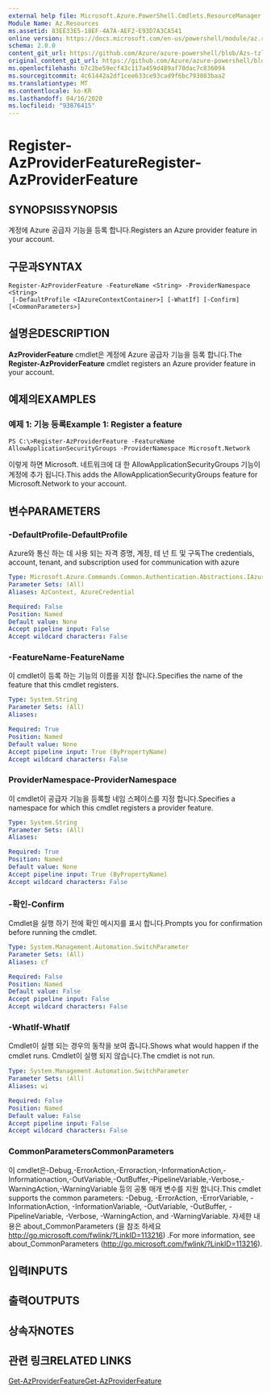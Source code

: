 ```yaml
---
external help file: Microsoft.Azure.PowerShell.Cmdlets.ResourceManager.dll-Help.xml
Module Name: Az.Resources
ms.assetid: 83EE33E5-18EF-4A7A-AEF2-E93D7A3CA541
online version: https://docs.microsoft.com/en-us/powershell/module/az.resources/register-Azproviderfeature
schema: 2.0.0
content_git_url: https://github.com/Azure/azure-powershell/blob/Azs-tzl/src/Resources/Resources/help/Register-AzProviderFeature.md
original_content_git_url: https://github.com/Azure/azure-powershell/blob/Azs-tzl/src/Resources/Resources/help/Register-AzProviderFeature.md
ms.openlocfilehash: b7c2be59ecf43c117a459d489af70dac7c836094
ms.sourcegitcommit: 4c61442a2df1cee633ce93cad9f6bc793803baa2
ms.translationtype: MT
ms.contentlocale: ko-KR
ms.lasthandoff: 04/16/2020
ms.locfileid: "93876415"
---
```

# <span data-ttu-id="20417-101">Register-AzProviderFeature</span><span class="sxs-lookup"><span data-stu-id="20417-101">Register-AzProviderFeature</span></span>

## <span data-ttu-id="20417-102">SYNOPSIS</span><span class="sxs-lookup"><span data-stu-id="20417-102">SYNOPSIS</span></span>
<span data-ttu-id="20417-103">계정에 Azure 공급자 기능을 등록 합니다.</span><span class="sxs-lookup"><span data-stu-id="20417-103">Registers an Azure provider feature in your account.</span></span>

## <span data-ttu-id="20417-104">구문과</span><span class="sxs-lookup"><span data-stu-id="20417-104">SYNTAX</span></span>

```
Register-AzProviderFeature -FeatureName <String> -ProviderNamespace <String>
 [-DefaultProfile <IAzureContextContainer>] [-WhatIf] [-Confirm] [<CommonParameters>]
```

## <span data-ttu-id="20417-105">설명은</span><span class="sxs-lookup"><span data-stu-id="20417-105">DESCRIPTION</span></span>
<span data-ttu-id="20417-106">**AzProviderFeature** cmdlet은 계정에 Azure 공급자 기능을 등록 합니다.</span><span class="sxs-lookup"><span data-stu-id="20417-106">The **Register-AzProviderFeature** cmdlet registers an Azure provider feature in your account.</span></span>

## <span data-ttu-id="20417-107">예제의</span><span class="sxs-lookup"><span data-stu-id="20417-107">EXAMPLES</span></span>

### <span data-ttu-id="20417-108">예제 1: 기능 등록</span><span class="sxs-lookup"><span data-stu-id="20417-108">Example 1: Register a feature</span></span>
```
PS C:\>Register-AzProviderFeature -FeatureName AllowApplicationSecurityGroups -ProviderNamespace Microsoft.Network
```

<span data-ttu-id="20417-109">이렇게 하면 Microsoft. 네트워크에 대 한 AllowApplicationSecurityGroups 기능이 계정에 추가 됩니다.</span><span class="sxs-lookup"><span data-stu-id="20417-109">This adds the AllowApplicationSecurityGroups feature for Microsoft.Network to your account.</span></span>

## <span data-ttu-id="20417-110">변수</span><span class="sxs-lookup"><span data-stu-id="20417-110">PARAMETERS</span></span>

### <span data-ttu-id="20417-111">-DefaultProfile</span><span class="sxs-lookup"><span data-stu-id="20417-111">-DefaultProfile</span></span>
<span data-ttu-id="20417-112">Azure와 통신 하는 데 사용 되는 자격 증명, 계정, 테 넌 트 및 구독</span><span class="sxs-lookup"><span data-stu-id="20417-112">The credentials, account, tenant, and subscription used for communication with azure</span></span>

```yaml
Type: Microsoft.Azure.Commands.Common.Authentication.Abstractions.IAzureContextContainer
Parameter Sets: (All)
Aliases: AzContext, AzureCredential

Required: False
Position: Named
Default value: None
Accept pipeline input: False
Accept wildcard characters: False
```

### <span data-ttu-id="20417-113">-FeatureName</span><span class="sxs-lookup"><span data-stu-id="20417-113">-FeatureName</span></span>
<span data-ttu-id="20417-114">이 cmdlet이 등록 하는 기능의 이름을 지정 합니다.</span><span class="sxs-lookup"><span data-stu-id="20417-114">Specifies the name of the feature that this cmdlet registers.</span></span>

```yaml
Type: System.String
Parameter Sets: (All)
Aliases:

Required: True
Position: Named
Default value: None
Accept pipeline input: True (ByPropertyName)
Accept wildcard characters: False
```

### <span data-ttu-id="20417-115">ProviderNamespace</span><span class="sxs-lookup"><span data-stu-id="20417-115">-ProviderNamespace</span></span>
<span data-ttu-id="20417-116">이 cmdlet이 공급자 기능을 등록할 네임 스페이스를 지정 합니다.</span><span class="sxs-lookup"><span data-stu-id="20417-116">Specifies a namespace for which this cmdlet registers a provider feature.</span></span>

```yaml
Type: System.String
Parameter Sets: (All)
Aliases:

Required: True
Position: Named
Default value: None
Accept pipeline input: True (ByPropertyName)
Accept wildcard characters: False
```

### <span data-ttu-id="20417-117">-확인</span><span class="sxs-lookup"><span data-stu-id="20417-117">-Confirm</span></span>
<span data-ttu-id="20417-118">Cmdlet을 실행 하기 전에 확인 메시지를 표시 합니다.</span><span class="sxs-lookup"><span data-stu-id="20417-118">Prompts you for confirmation before running the cmdlet.</span></span>

```yaml
Type: System.Management.Automation.SwitchParameter
Parameter Sets: (All)
Aliases: cf

Required: False
Position: Named
Default value: False
Accept pipeline input: False
Accept wildcard characters: False
```

### <span data-ttu-id="20417-119">-WhatIf</span><span class="sxs-lookup"><span data-stu-id="20417-119">-WhatIf</span></span>
<span data-ttu-id="20417-120">Cmdlet이 실행 되는 경우의 동작을 보여 줍니다.</span><span class="sxs-lookup"><span data-stu-id="20417-120">Shows what would happen if the cmdlet runs.</span></span>
<span data-ttu-id="20417-121">Cmdlet이 실행 되지 않습니다.</span><span class="sxs-lookup"><span data-stu-id="20417-121">The cmdlet is not run.</span></span>

```yaml
Type: System.Management.Automation.SwitchParameter
Parameter Sets: (All)
Aliases: wi

Required: False
Position: Named
Default value: False
Accept pipeline input: False
Accept wildcard characters: False
```

### <span data-ttu-id="20417-122">CommonParameters</span><span class="sxs-lookup"><span data-stu-id="20417-122">CommonParameters</span></span>
<span data-ttu-id="20417-123">이 cmdlet은-Debug,-ErrorAction,-Erroraction,-InformationAction,-Informationaction,-OutVariable,-OutBuffer,-PipelineVariable,-Verbose,-WarningAction,-WarningVariable 등의 공통 매개 변수를 지원 합니다.</span><span class="sxs-lookup"><span data-stu-id="20417-123">This cmdlet supports the common parameters: -Debug, -ErrorAction, -ErrorVariable, -InformationAction, -InformationVariable, -OutVariable, -OutBuffer, -PipelineVariable, -Verbose, -WarningAction, and -WarningVariable.</span></span> <span data-ttu-id="20417-124">자세한 내용은 about_CommonParameters (을 참조 하세요 http://go.microsoft.com/fwlink/?LinkID=113216) .</span><span class="sxs-lookup"><span data-stu-id="20417-124">For more information, see about_CommonParameters (http://go.microsoft.com/fwlink/?LinkID=113216).</span></span>

## <span data-ttu-id="20417-125">입력</span><span class="sxs-lookup"><span data-stu-id="20417-125">INPUTS</span></span>

## <span data-ttu-id="20417-126">출력</span><span class="sxs-lookup"><span data-stu-id="20417-126">OUTPUTS</span></span>

## <span data-ttu-id="20417-127">상속자</span><span class="sxs-lookup"><span data-stu-id="20417-127">NOTES</span></span>

## <span data-ttu-id="20417-128">관련 링크</span><span class="sxs-lookup"><span data-stu-id="20417-128">RELATED LINKS</span></span>

[<span data-ttu-id="20417-129">Get-AzProviderFeature</span><span class="sxs-lookup"><span data-stu-id="20417-129">Get-AzProviderFeature</span></span>](./Get-AzProviderFeature.md)


